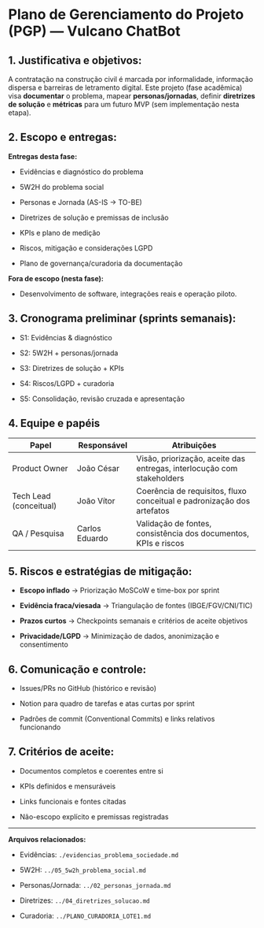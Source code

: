 # Plano de Gerenciamento do Projeto (PGP) — Vulcano ChatBot

## 1. Justificativa e objetivos:

A contratação na construção civil é marcada por informalidade, informação dispersa e barreiras de letramento digital. Este projeto (fase acadêmica) visa **documentar** o problema, mapear **personas/jornadas**, definir **diretrizes de solução** e **métricas** para um futuro MVP (sem implementação nesta etapa).

## 2. Escopo e entregas:

**Entregas desta fase:**

- Evidências e diagnóstico do problema  

- 5W2H do problema social  

- Personas e Jornada (AS-IS → TO-BE)  

- Diretrizes de solução e premissas de inclusão  

- KPIs e plano de medição  

- Riscos, mitigação e considerações LGPD  

- Plano de governança/curadoria da documentação

**Fora de escopo (nesta fase):**

- Desenvolvimento de software, integrações reais e operação piloto.

## 3. Cronograma preliminar (sprints semanais):

- S1: Evidências & diagnóstico  

- S2: 5W2H + personas/jornada  

- S3: Diretrizes de solução + KPIs  

- S4: Riscos/LGPD + curadoria  

- S5: Consolidação, revisão cruzada e apresentação

## 4. Equipe e papéis
| Papel | Responsável | Atribuições |
|------|-------------|-------------|
| Product Owner | João César | Visão, priorização, aceite das entregas, interlocução com stakeholders |
| Tech Lead (conceitual) | João Vítor | Coerência de requisitos, fluxo conceitual e padronização dos artefatos |
| QA / Pesquisa | Carlos Eduardo | Validação de fontes, consistência dos documentos, KPIs e riscos |

## 5. Riscos e estratégias de mitigação:

- **Escopo inflado** → Priorização MoSCoW e time-box por sprint  

- **Evidência fraca/viesada** → Triangulação de fontes (IBGE/FGV/CNI/TIC)  

- **Prazos curtos** → Checkpoints semanais e critérios de aceite objetivos  

- **Privacidade/LGPD** → Minimização de dados, anonimização e consentimento

## 6. Comunicação e controle:

- Issues/PRs no GitHub (histórico e revisão)  

- Notion para quadro de tarefas e atas curtas por sprint  

- Padrões de commit (Conventional Commits) e links relativos funcionando

## 7. Critérios de aceite:

- Documentos completos e coerentes entre si  

- KPIs definidos e mensuráveis  

- Links funcionais e fontes citadas  

- Não-escopo explícito e premissas registradas

---

**Arquivos relacionados:**  

- Evidências: `./evidencias_problema_sociedade.md`  

- 5W2H: `../05_5w2h_problema_social.md`  

- Personas/Jornada: `../02_personas_jornada.md`  

- Diretrizes: `../04_diretrizes_solucao.md`  

- Curadoria: `../PLANO_CURADORIA_LOTE1.md`
